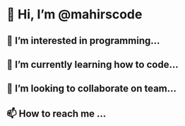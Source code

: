 # 👋 Hi, I’m @mahirscode
## 👀 I’m interested in programming...
## 🌱 I’m currently learning how to code...
## 💞️ I’m looking to collaborate on team...
## 📫 How to reach me ...

<!---
mahirscode/mahirscode is a ✨ special ✨ repository because its `README.md` (this file) appears on your GitHub profile.
You can click the Preview link to take a look at your changes.
--->
